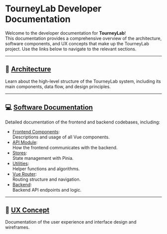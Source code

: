 # TourneyLab Developer Documentation

Welcome to the developer documentation for **TourneyLab**!  
This documentation provides a comprehensive overview of the architecture, software components, and UX concepts that make up the TourneyLab project. Use the links below to navigate to the relevant sections.

---

## 📐 [Architecture](architecture/index.md)
Learn about the high-level structure of the TourneyLab system, including its main components, data flow, and design principles.

---

## 💻 [Software Documentation](software-doc/index.md)
Detailed documentation of the frontend and backend codebases, including:
- [Frontend Components](software-doc/frontend/components/index.md):  
  Descriptions and usage of all Vue components.
- [API Module](software-doc/frontend/api-module/index.md):  
  How the frontend communicates with the backend.
- [Stores](software-doc/frontend/stores/index.md):  
  State management with Pinia.
- [Utilities](software-doc/frontend/utils/index.md):  
  Helper functions and algorithms.
- [Vue Router](software-doc/frontend/vue-router/):  
  Routing structure and navigation.
- [Backend](software-doc/backend/api):  
  Backend API endpoints and logic.

---

## 🎨 [UX Concept](ux-concept/index.md)
Documentation of the user experience and interface design and wireframes.

